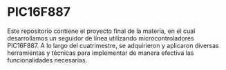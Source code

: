 # PIC16F887
Este repositorio contiene el proyecto final de la materia, en el cual desarrollamos un seguidor de línea utilizando microcontroladores PIC16F887. A lo largo del cuatrimestre, se adquirieron y aplicaron diversas herramientas y técnicas para implementar de manera efectiva las funcionalidades necesarias.
